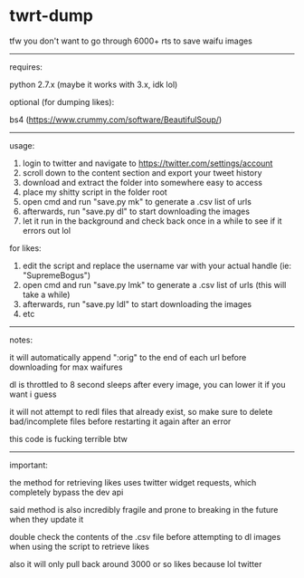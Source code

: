 # twrt-dump
tfw you don't want to go through 6000+ rts to save waifu images

----

requires:

python 2.7.x (maybe it works with 3.x, idk lol)

optional (for dumping likes):

bs4 (https://www.crummy.com/software/BeautifulSoup/)

----

usage:
  1. login to twitter and navigate to https://twitter.com/settings/account
  2. scroll down to the content section and export your tweet history
  3. download and extract the folder into somewhere easy to access
  4. place my shitty script in the folder root
  5. open cmd and run "save.py mk" to generate a .csv list of urls
  6. afterwards, run "save.py dl" to start downloading the images
  7. let it run in the background and check back once in a while to see if it errors out lol
  
for likes:
  1. edit the script and replace the username var with your actual handle (ie: "SupremeBogus")
  2. open cmd and run "save.py lmk" to generate a .csv list of urls (this will take a while)
  3. afterwards, run "save.py ldl" to start downloading the images
  4. etc

----

notes:

it will automatically append ":orig" to the end of each url before downloading for max waifures
  
dl is throttled to 8 second sleeps after every image, you can lower it if you want i guess

it will not attempt to redl files that already exist,
so make sure to delete bad/incomplete files before restarting it again after an error
  
this code is fucking terrible btw

----

important:

the method for retrieving likes uses twitter widget requests, which completely bypass the dev api

said method is also incredibly fragile and prone to breaking in the future when they update it

double check the contents of the .csv file before attempting to dl images when using the script to retrieve likes

also it will only pull back around 3000 or so likes because lol twitter
